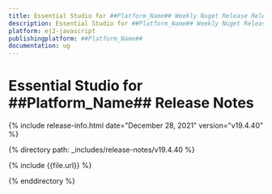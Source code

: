 ```yaml
---
title: Essential Studio for ##Platform_Name## Weekly Nuget Release Release Notes  
description: Essential Studio for ##Platform_Name## Weekly Nuget Release Release Notes  
platform: ej2-javascript
publishingplatform: ##Platform_Name##
documentation: ug
---
```


# Essential Studio for  ##Platform_Name##  Release Notes  

{% include release-info.html date="December 28, 2021"  version="v19.4.40" %} 

{% directory path: _includes/release-notes/v19.4.40 %}

{% include {{file.url}} %}

{% enddirectory %}
